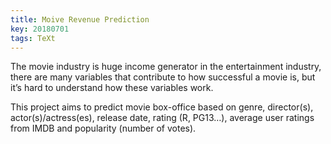 ```yaml
---
title: Moive Revenue Prediction
key: 20180701
tags: TeXt
---
```


The movie industry is huge income generator in the entertainment industry, there are many variables that contribute to how successful a movie is, but it’s hard to understand how these variables work.

This project aims to predict movie box-office based on genre, director(s), actor(s)/actress(es), release date, rating (R, PG13…), average user ratings from IMDB and popularity (number of votes).

